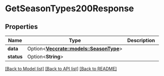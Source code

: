 # GetSeasonTypes200Response

## Properties

Name | Type | Description | Notes
------------ | ------------- | ------------- | -------------
**data** | Option<[**Vec<crate::models::SeasonType>**](SeasonType.md)> |  | [optional]
**status** | Option<**String**> |  | [optional]

[[Back to Model list]](../README.md#documentation-for-models) [[Back to API list]](../README.md#documentation-for-api-endpoints) [[Back to README]](../README.md)


